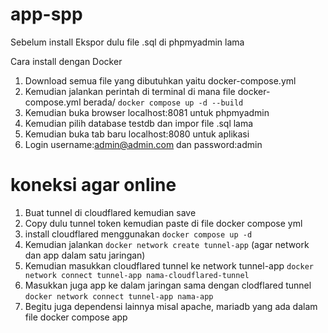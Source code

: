 # app-spp
Sebelum install Ekspor dulu file .sql di phpmyadmin lama

Cara install dengan Docker

1. Download semua file yang dibutuhkan yaitu docker-compose.yml
2. Kemudian jalankan perintah di terminal di mana file docker-compose.yml berada/ `docker compose up -d --build`
3. Kemudian buka browser localhost:8081 untuk phpmyadmin
4. Kemudian pilih database testdb dan impor file .sql lama
5. Kemudian buka tab baru localhost:8080 untuk aplikasi
6. Login username:admin@admin.com dan password:admin

# koneksi agar online

1. Buat tunnel di cloudflared kemudian save
2. Copy dulu tunnel token kemudian paste di file docker compose yml
3. install cloudflared menggunakan `docker compose up -d`
4. Kemudian jalankan `docker network create tunnel-app` (agar network dan app dalam satu jaringan)
5. Kemudian masukkan cloudflared tunnel ke network tunnel-app `docker network connect tunnel-app nama-cloudflared-tunnel`
6. Masukkan juga app ke dalam jaringan sama dengan clodflared tunnel `docker network connect tunnel-app nama-app`
7. Begitu juga dependensi lainnya misal apache, mariadb yang ada dalam file docker compose app
